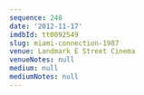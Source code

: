 ```yaml
---
sequence: 248
date: '2012-11-17'
imdbId: tt0092549
slug: miami-connection-1987
venue: Landmark E Street Cinema
venueNotes: null
medium: null
mediumNotes: null
---
```


